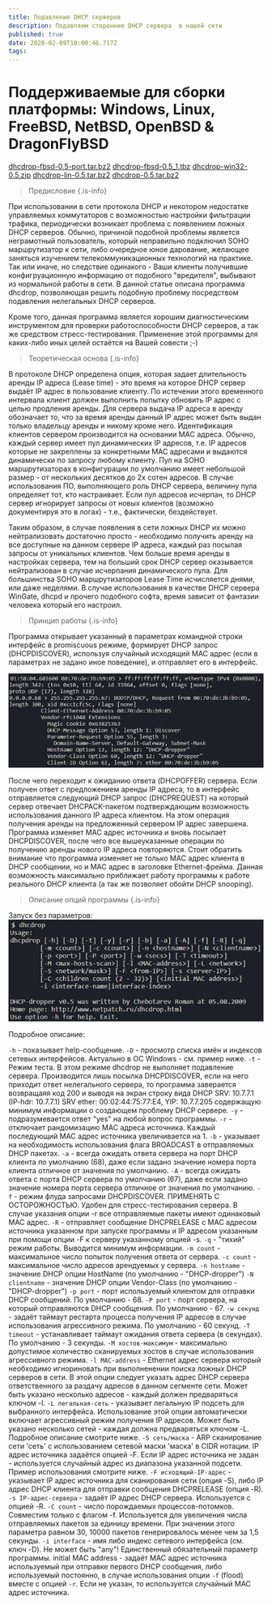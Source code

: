 ```yaml
---
title: Подавление DHCP серверов
description: Подавляем сторонние DHCP сервера  в нашей сети
published: true
date: 2020-02-09T10:00:46.717Z
tags: 
---
```


# Поддерживаемые для сборки платформы: Windows, Linux, FreeBSD, NetBSD, OpenBSD & DragonFlyBSD

[dhcdrop-fbsd-0.5-port.tar.bz2](/подавление-dhcp/dhcdrop-fbsd-0.5-port.tar.bz2)
[dhcdrop-fbsd-0.5_1.tbz](/подавление-dhcp/dhcdrop-fbsd-0.5_1.tbz)
[dhcdrop-win32-0.5.zip](/подавление-dhcp/dhcdrop-win32-0.5.zip)
[dhcdrop-lin-0.5.tar.bz2](/подавление-dhcp/dhcdrop-lin-0.5.tar.bz2)
[dhcdrop-0.5.tar.bz2](/подавление-dhcp/dhcdrop-0.5.tar.bz2)
> Предисловие
{.is-info}

При использовании в сети протокола DHCP и некотором недостатке управляемых коммутаторов с возможностью настройки фильтрации трафика, периодически возникает проблема с появлением ложных DHCP серверов. Обычно, причиной подобной проблемы является неграмотный пользователь, который неправильно подключил SOHO маршрутизатор к сети, либо очередное юное дарование, желающее заняться изучением телекоммуникационных технологий на практике. Так или иначе, но следствие одинакого - Ваши клиенты получившие конфигруационную информацию от подобного "вредителя", выбывают из нормальной работы в сети. В данной статье описана программа dhcdrop, позволяющая решить подобную проблему посредством подавления нелегальных DHCP серверов.

Кроме того, данная программа является хорошим диагностическим инструментом для проверки работоспособности DHCP серверов, а так же средством стресс-тестирования. Применение этой программы для каких-либо иных целей остаётся на Вашей совести ;-)

> Теоретическая основа
{.is-info}

В протоколе DHCP определена опция, которая задает длительность аренды IP адреса (Lease time) - это время на которое DHCP сервер выдаёт IP адрес в пользование клиенту. По истечении этого временного интервала клиент должен выполнить попытку обновить IP адрес с целью продления аренды. Для сервера выдача IP адреса в аренду обозначает то, что за время аренды данный IP адрес может быть выдан только владельцу аренды и никому кроме него. Идентификация клиентов сервером производится на основании MAC адреса. Обычно, каждый сервер имеет пул динамических IP адресов, т.е. IP адресов которые не закреплены за конкретными MAC адресами и выдаются динамически по запросу любому клиенту. Пул на SOHO маршрутизаторах в конфигурации по умолчанию имеет небольшой размер - от нескольких десятков до 2х сотен адресов. В случае использования ПО, выполняющего роль DHCP сервера, величину пула определяет тот, кто настраивает. Если пул адресов исчерпан, то DHCP сервер игнорирует запросы от новых клиентов (возможно документируя это в логах) - т.е., фактически, бездействует.

Таким образом, в случае появления в сети ложных DHCP их можно нейтрализовать достаточно просто - необходимо получить аренду на все доступные на данном сервере IP адреса, каждый раз посылая запросы от уникальных клиентов. Чем больше время аренды в настройках сервера, тем на больший срок DHCP сервер оказывается нейтрализован в случае исчерпания динамического пула. Для большинства SOHO маршрутизаторов Lease Time исчисляется днями, или даже неделями. В случае использования в качестве DHCP сервера WinGate, dhcpd и прочего подобного софта, время зависит от фантазии человека который его настроил.

> Принцип работы
{.is-info}

Программа открывает указанный в параметрах командной строки интерфейс в promiscuous режиме, формирует DHCP запрос (DHCPDISCOVER), используя случайный исходящий MAC адрес (если в параметрах не задано иное поведение), и отправляет его в интерфейс.

![снимок.jpg](/подавление-dhcp/снимок.jpg)

После чего переходит к ожиданию ответа (DHCPOFFER) сервера. Если получен ответ с предложением аренды IP адреса, то в интерфейс отправляется следующий DHCP запрос (DHCPREQUEST) на который сервер отвечает DHCPACK-пакетом подтверждающим возможность использования данного IP адреса клиентом. На этом операция получения аренды на предложенный сервером IP адрес завершена. Программа изменяет MAC адрес источника и вновь посылает DHCPDISCOVER, после чего все вышеуказанные операции по получению аренды нового IP адреса повторяются. Стоит обратить внимание что программа изменяет не только MAC адрес клиента в DHCP сообщении, но и MAC адрес в заголовке Ethernet-фрейма. Данная возможность максимально приближает работу программы к работе реального DHCP клиента (а так же позволяет обойти DHCP snooping).
> Описание опций программы
{.is-info}

Запуск без параметров:
![снимок2.jpg](/подавление-dhcp/снимок2.jpg)

Подробное описание:

`-h` - показывает help-сообщение.
`-D` - просмотр списка имён и индексов сетевых интерфейсов. Актуально в ОС Windows - см. пример ниже.
`-t` - Режим теста. В этом режиме dhcdrop не выполняет подавление сервера. Производится лишь посылка DHCPDISCOVER, если на него приходит ответ нелегального сервера, то программа заверается возвращаяя код 200 и выводя на экран строку вида DHCP SRV: 10.7.7.1 (IP-hdr: 10.7.7.1) SRV ether: 00:02:44:75:77:E4, YIP: 10.7.7.205 содержащую минимум информации о создающем проблему DHCP сервере.
`-y` - подразумевается ответ "yes" на любой вопрос программы.
`-r` - отключает рандомизацию MAC адреса источника. Каждый последующий MAC адрес источника увеличивается на 1.
`-b` - указывает на необходимость использования флага BROADCAST в отправляемых DHCP пакетах.
`-a` - всегда ожидать ответа сервера на порт DHCP клиента по умолчанию (68), даже если задано значение номера порта клиента отличное от значения по умолчанию.
`-A` - всегда ожидать ответа с порта DHCP сервера по умолчанию (67), даже если задано значение номера порта сервера отличное от значения по умолчанию.
`-f` - режим флуда запросами DHCPDISCOVER. ПРИМЕНЯТЬ С ОСТОРОЖНОСТЬЮ. Удобен для стресс-тестирования сервера. В случае указания опции -r все отправляемые пакеты имеют одинаковый MAC адрес.
`-R` - отправляет сообщение DHCPRELEASE с MAC адресом источника указанном при запуске программы и IP адресом указанным при помощи опции -F к серверу указанному опцией -s.
`-q` - "тихий" режим работы. Выводится минимум информации.
`-m count` - максимальное число попыток получения ответа от сервера.
`-c count` - максимальное число адресов арендуемых у сервера.
`-n hostname` - значение DHCP опции HostName (по умолчанию - "DHCP-dropper")
`-N clientname` - значение DHCP опции Vendor-Class (по умолчанию - "DHCP-dropper")
`-p port` - порт используемый клиентом для отправки DHCP сообщений. По умолчанию - 68.
`-P port` - порт сервера, на который отправляются DHCP сообщения. По умолчанию - 67.
`-w секунд` - задаёт таймаут рестарта процесса получения IP адресов в случае использования агрессивного режима. По умолчанию - 60 секунд.
`-T timeout` - устанавливает таймаут ожидания ответа сервера (в секундах). По умолчанию - 3 секунды.
`-M хостов-максимум` - максимально допустимое количество сканируемых хостов в случае использования агрессивного режима.
`-l MAC-address` - Ethernet адрес сервера который необходимо игнориновать при выполненении поиска ложных DHCP серверов в сети. В этой опции следует указать адрес DHCP сервера ответственного за раздачу адресов в данном сегменте сети. Может быть указано несколько адресов - каждый должен предваряться ключом -l.
`-L легальная-сеть` - указывает легальную IP подсеть для выбранного интерфейса. Использование этой опции автоматически включает агрессивный режим получения IP адресов. Может быть указано несколько сетей - каждая должна предваряться ключом -L. Подробное описание смотрите ниже.
`-S сеть/маска` - ARP сканирование сети 'сеть' с использованием сетевой маски 'маска' в CIDR нотации. IP адрес источника задаётся опцией -F. Если IP адрес источника не задан - используется случайный адрес из диапазона указанной подсети. Пример использования смотрите ниже.
`-F исходящий-IP-адрес` - указывает IP адрес источника для сканирования сети (опция -S), либо IP адрес DHCP клиента для отправки сообщения DHCPRELEASE (опция -R).
`-s IP-адрес-сервера` - задаёт IP адрес DHCP сервера. Используется с опцией -R.
`-C count` - число порождаемых процессов-потомков. Совместим только с флагом -f. Используется для увеличения числа отправляемых пакетов за единицу времени. При значении этого параметра равном 30, 10000 пакетов генерировалось менее чем за 1,5 секунды.
`-i interface` - имя либо индекс сетевого интерфейса (см. ключ -D). Не может быть "any"! Единственный обязательный параметр программы.
initial MAC address - задаёт MAC адрес источника используемый при отправке первого DHCP сообщения, либо используемый постоянно, в случае использования опции `-f` (flood) вместе с опцией `-r`. Если не указан, то используется случайный MAC адрес источника.

